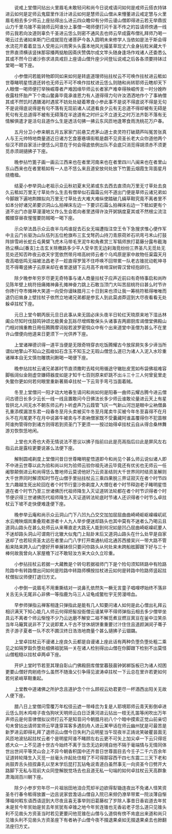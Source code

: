 <!-- { "loadSidebar": true } -->
　　说戒上堂僧问拈出火里眉毛未敢轻问和尚今日说戒请问如何是戒师云搭衣持钵进云如何是定师云鬼窟里作活计进云如何是慧师云山僧从来懵董进云戒定慧与火里眉毛相去多少师云上座拈得出么进云四众瞻仰有分师云谩山僧即得进云若无举鼎拔山力千里乌锥不易骑师云阿谁分上事僧一喝师便打问千圣不传之的旨请师傍通一线师云我若向汝道则辜负千圣进云恁么则密不通风去也师云早成露布僧礼拜师乃喝一喝云过去诸如来斯门已成就现在诸菩萨今各入圆明未来修学人当依如是法于斯会得水流花开着着显当人受用云兴雨霁头头露本地风光撮茎草现丈六金身拈粒米藏大千世界直须横该竖抹那容播两掂觔因斋庆赞偶尔成文竿头随身逢场作戏诸人还委悉么其或不然今日诸沙弥求进具戒巨上座请山僧升座少间登坛说戒之后各各须要持钵过堂喝一喝下座。

　　小参僧问若能转物即同如来如何是转底道理师拈拄杖云不可唤作拄杖进云秪如世尊睹明星悟道还转也无师云不可不唤作拄杖进云恁么则随和尚转耶师云瞎却天下人眼僧一喝师便打举殃崛尊者产难因缘毕师云长者家产难幸得殃崛传言一时分娩昨夜露柱怀胎产下个南山鳖鼻毕竟承谁恩力有人道得得力句许汝洒洒地作个了事衲僧其或不然饥时遇膳渴时遇浆不妨处处疑着寒食小参此事不是说不得底说不得是无句不是说得底说得是有句不落有无现前诸人试道看良夕云有无总道不得却被有无碍是死句有无总道得不被有无碍落在半途道有之时纤尘不立道无之时万法齐彰不落有无情解俱遣才是活句且道作么生是透活句拂一拂云东风匝地逢寒食雨洗桃花万户春。

　　五月分卫小参来朝五月五家家门前悬艾虎茅山道士卖灵符打破葫芦叫冤苦张真人与王元帅特地商量道近日诸方乞食塞巷填街秪是觑不见资圣长老大众你道他两个俗汉不顾自家活计便恁么问意在于何会得底依例出队不会底只消觅得胡须赤不须更觅赤须胡擿拂子下座。

　　晚参拈竹篦子画一画云江西来也在者里河南来也在者里四川八闽来也在者里山东山西来也在者里秪如有一人总不恁么来且道安放何处放下竹篦云烟霞生背面星月绕檐楹。

　　结夏小参举洞山老祖示众云秋初夏末兄弟或东去西去直须向万里无寸草处去良久云秪如万里无寸草处作么生去有僧举似石霜霜云何不道出门便是草师云诸兄弟如今脚跟下遍地荆棘拟向万里无寸草处去大难大难纵使踏破几緉草鞋究竟不离者里不如本分好诸兄弟要识洞山么拍禅床左边一下要识石霜么拍禅床右边一下秪如更有个道不出门亦是草漫漫地又作么生会若向者里透得许汝开粥锅度夏其或不然根尘流注髑髅穿昼夜惺惺要防贼喝一喝下座。

　　示众举法昌示众云夜半乌鸡谁捉去石女无端遭指注空王令下急搜求惟心便作军中主云门长驱沩山队伍列五位枪旗布三玄戈弩药山持刀青原荷斧石巩弯弓禾山打鼓阵排雪岭长蛇丘屯黄檗飞虎木马带毛烹泥牛和角煮赏三军犒师旅打葛藤分露布截海扬尘横山[番支]土击玄关除檄路多少平人受辛苦无边刹海竞纷纷三界圣凡无觅处无觅处还知否昨夜云收天宇宽依然带月啼高树师云者个乌鸡原是家中故物任渠霜天月夜高唱低鸣无端被法昌老子一趁直得罗笼不住呼唤不回带累一队老古锥扰动乾坤寻觅不得蓦竖拂子云原来却在者里遂擿下云月高不肯啼深树霄汉曾经抱卵归。

　　除夕晚参年穷岁尽更无奇特事与诸人商量拄杖子应声近前曰有奇特事启和尚昨见陈年壁上桃符扭痛傩神鼻孔傩神奋力跳上石敢当顶门大叫苦屈桃符曰甚么时节许你搀行夺市傩神大笑道一向受你谩昧腊月三十日到来也须让我一筹桃符秪得唯唯而退仍旧耸身上壁拄杖子依然立地诸兄弟都是参玄人到此莫卤莽逗到大尽夜看看无处躲卓拄杖下座。

　　元日上堂今朝丙辰元旦日此事从来无固必床头夜半日轮红天晓原来地下湿丛林阖众尽知时伐鼓鸣钟颂北极黄金瓦砾尽增辉敢保头头诸事吉两廊厨库谒僧堂佛殿山门相对揖重教日用任腾腾摩诃般若波罗密倘众中有个出来道堂中圣僧为甚么不在里许山僧便向他道来日更须下一光供养下座。

　　上堂诸禅德识得一道平当便是无限奇特穿衣吃饭腾耀古今放尿屙矢多少谛当所谓似地擎山不知山之孤峻如石含玉不知玉之无瑕山僧恁么道已为诸人入泥入水珍重诸禅本自无文慎勿雕镌刓劂喝一喝便下座。

　　晚参拈拄杖云诸兄弟甚时节直须撒町去畦何用循途守辙肚皮宽如布袋佛祖难容脚板阔似金刚虚空嫌碍器度如是才知千七百则原来虾跳不出斗三十三人何曾瓮里走失鳖你更如何若何眼里重新著屑卓拄杖一下云背手弯弓当面着贼。

　　冬至上堂僧问一阳才动大地春生请问和尚如何是阳春一曲师云耀古腾今进云僧问古德日长多少云长一线一线且置敢问今日佛法长多少师云谁敢论量进云天上有星皆拱北人间无水不朝东师云杓卜听虚声乃云葭管飞灰一气新山河岂是眼中尘衲僧鼻孔重添楔漏泄东君一段春冬至月头卖被买牛冬至月尾卖牛买被今年冬至喜得不在月头不在月尾更不在月中说甚牛被卖与不卖衲僧家既不受囊藏阿谁盖覆得你不犯苗稼阿谁拘管得你到诸方则得若到资圣门下更须一一按过始得卓拄杖云自从得合桑林舞游刃恢恢恁地闲。

　　上堂也大奇也大奇无情说法不思议以拂子指前曰此是亮鬲指后曰此是屏风左右指云此是露柱更要说甚么法便下座。

　　解制圆戒剃度上堂僧问昔日世尊睹明星悟道即今和尚见个甚么师云说似诸人即不中进云世尊以此为验和尚以何为验师云验你祖先进云毕竟还有优劣也无师云一任阇黎颠倒进云和尚得恁么瞥地师云莫谤他好乃云资圣结则大千世界同时结资圣解则大千世界同时解须知时节在山僧手里拈拄杖云三乘四果脱三界证寂灭在者个时节四生六趣越生死出轮回在者个时节行童沙弥剃度入大僧在者个时节释迦老子睹明星悟道在者个时节乃至三世诸佛历代祖师降生入灭证道转法轮都在者个时节识得者个时节便识得三世诸佛历代祖师降生入灭证道转法轮底时节诸人还识得者个时节么卓拄杖云下坡不走快便难逢便下座。

　　晚参举云庵和尚示众云洞山门下八凹九凸交交加加屈屈曲曲崎崎岖岖嵲嵲屼屼水云掩映烟岚重叠观者游者十人九人举步便迷却路头也其中莫有不迷者么乃喝云且道洞山路头在甚么处师云从来蓦直走大路无人能到何况如是凹凸屈曲崎岖嵲屼要人不迷却路头洞山可谓南行北辙大似鬼门上贴卦末后又道洞山路头在什么处早是自家迷却了也若较资圣太远在者里山门八字打开南通杭绍北通苏西接吴兴一带大路不管船来陆来跨入山门便好开单展钵但只要问你路头从何处来未跨船舷脚跟下好与三十棒何故我曾向人家屋檐下过不敢轻汝方来大众久立珍重。

　　小参拈拄杖云若据一大藏教是个转句若据祖师门下是个险句须知转路中有险路险路中有转路僧出问如何是险路中转路师横按拄杖进云如何是转路中险路师竖起拄杖僧拟议师便打退归方丈。

　　小参倒一说眉毛不用重撕结对一说鼻孔依然失一橛无言童子唱哩啰始终不落非关舌无头无尾非心非佛一等指鹿为马三人证龟成鳖杜宇无劳漫啼血。

　　早参师弹指云禅客相逢只弹指此是能有几人知要问诸人如何是此心僧出礼拜云相识满天下知心能几人师云何得把髻投衙僧云谩某甲不得师弹指云相去多少僧举坐具云不离者个师云惭惶不少乃云达磨不解安二祖不解觅煮豆燃豆萁豆在釜中泣笑杀当年马簸箕说非不了又说即累人千古不甘休胡饼重重要讨汁住住且道颜渊闵子骞子贡子游子夏者一队不农不圃汉终日浩浩地商量个甚么擿拂子云锢鏴。

　　上堂卓拄杖云不谩诸上座良久云都是自谩诸上座此话有两种负堕负堕处粗二乘见之如隔罗縠负堕处细佛祖犹隔一关在诸人检别得出山僧在你脚跟下检别不出莫怪山僧粗糙以拄杖卓两卓下座。

　　开炉上堂时节若至其理自彰山门佛殿厨库僧堂暮鼓晨钟粥梆饭板已为诸人彻困更要山僧好肉剜疮作么虽然不随渔父引争得见波涛卓拄杖一下云总在里许若更如何若何紧峭草鞋重起。

　　上堂教中道诸佛之所护念且道护念个什么顾视云劝君更尽一杯酒西出阳关无故人便下座。

　　腊八日上堂僧问雪覆万年松径云遮一带峰峦为复是人耶境耶师云青天影倒卓进云恁么则木鸡啼子夜刍狗吠天明师云白日泛黄河进云拈出一枝无孔笛等闲吹出万年声师云是何音律僧拟议师打云不是知音问今朝腊月初八个个暗中摸索正觉山前亲切句未曾拈出请师宣师云罕逢穿耳客多遇刻舟人进云某甲话在师云幽州犹是可最苦是新罗进云即得礼拜了退师云山僧今日失利乃云明星当午现夜半正詴讹笑破瞿昙面无风匝地波拈起拄杖云者个是明星阿谁不睹顾左右云更不可矢上加尖卓一下云只得诳惑大众一上不见道十世古今始终不离于当念无边刹境自他不隔于毫端情与无情同体世出世间平等灵山会上不异今朝香积国中还齐昔日世尊面目去今壬子二千六百余年证道转轮降生入灭觅一丝毫头许起处住相了不可得那容西干四七东震二三天下老和尚鼓弄舌头扭捏鼻孔以至末学后昆打瓦钻龟说青道白虽然事无一向资圣今日劈开大路脚下无私与现前大众同登解脱觉场去也且道无私一句端的如何卓拄杖云天高群象肃海阔百川朝下座。

　　除夕小参岁穷年尽一片祖翁田地洎合荒却半边欲得犁锄连夜出不免诸人怪笑资圣冬行春令秪得放置一边且说家尝澹话山僧自入院已来频仍潦旱带累一院淡薄自惭薄福何暇东语西语逗到大尽夜且喜无事举则旧葛藤权了岁除人事昔日香岩道去年贫未是贫今年贫始是贫去年贫犹有卓锥之地今年贫连锥也无香岩老子恁么道只见锥头利不见凿头方资圣当时若见更要问他觅锥在山僧与么道倘有傍不肯底出来道和尚只见锥头利不见凿头方资圣座下有者衲子山僧今夜不掇退果桌如无掇退果桌去也掀翻法座归方丈。

